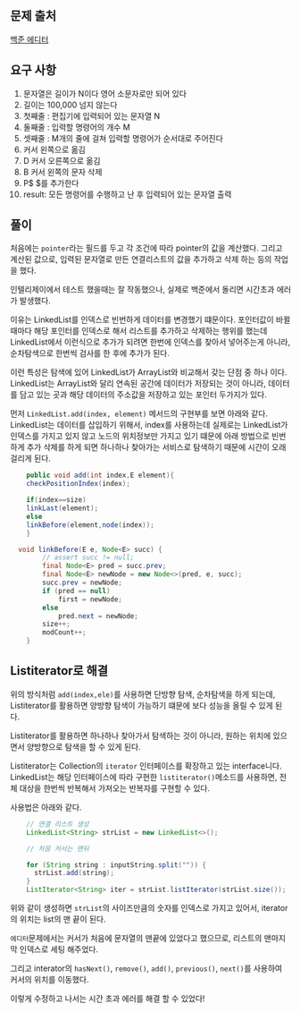 ## 문제 출처

[백준 에디터](https://www.acmicpc.net/problem/1406)

## 요구 사항

1. 문자열은 길이가 N이다 영어 소문자로만 되어 있다
2. 길이는 100,000 넘지 않는다
3. 첫째줄 : 편집기에 입력되어 있는 문자열 N
4. 둘째줄 : 입력할 명령어의 개수 M
5. 셋째줄 : M개의 줄에 걸쳐 입력할 명령어가 순서대로 주어진다
6. 커서 왼쪽으로 옮김
7. D 커서 오른쪽으로 옮김
8. B 커서 왼쪽의 문자 삭제
9. P$ $를 추가한다
10. result: 모든 명령어를 수행하고 난 후 입력되어 있는 문자열 출력

## 풀이

처음에는 `pointer`라는 필드를 두고 각 조건에 따라 pointer의 값을 계산했다.
그리고 계산된 값으로, 입력된 문자열로 만든 연결리스트의 값을 추가하고 삭제 하는 등의 작업을 했다.

인텔리제이에서 테스트 했을때는 잘 작동했으나, 실제로 백준에서 돌리면 시간초과 에러가 발생했다.

이유는 LinkedList를 인덱스로 빈번하게 데이터를 변경했기 떄문이다. 포인터값이 바뀔때마다 해당 포인터를 인덱스로 해서 리스트를 추가하고 삭제하는 행위를 했는데
LinkedList에서 이런식으로 추가가 되려면 한번에 인덱스를 찾아서 넣어주는게 아니라, 순차탐색으로 한번씩 검사를 한 후에 추가가 된다.

이런 특성은 탐색에 있어 LinkedList가 ArrayList와 비교해서 갖는 단점 중 하나 이다. LinkedList는 ArrayList와 달리 연속된 공간에 데이터가 저장되는
것이 아니라, 데이터를 담고 있는 곳과 해당 데이터의 주소값을 저장하고 있는 포인터 두가지가 있다.

먼저 `LinkedList.add(index, element)` 메서드의 구현부를 보면 아래와 같다. LinkedList는 데이터를 삽입하기 위해서, index를 사용하는데 실제로는 LinkedList가 인덱스를 가지고 있지 않고 노드의 위치정보만 가지고 있기 떄문에 아래 방법으로 빈번하게 추가 삭제를 하게 되면 하나하나 찾아가는 서비스로 탐색하기 때문에 시간이 오래걸리게 된다.

```java
    public void add(int index,E element){
    checkPositionIndex(index);

    if(index==size)
    linkLast(element);
    else
    linkBefore(element,node(index));
    }
```

```java
  void linkBefore(E e, Node<E> succ) {
        // assert succ != null;
        final Node<E> pred = succ.prev;
        final Node<E> newNode = new Node<>(pred, e, succ);
        succ.prev = newNode;
        if (pred == null)
            first = newNode;
        else
            pred.next = newNode;
        size++;
        modCount++;
    }
```

## Listiterator로 해결

위의 방식처럼 `add(index,ele)`를 사용하면 단방향 탐색, 순차탐색을 하게 되는데, Listiterator를 활용하면 양방향 탐색이 가능하기 떄문에 보다 성능을 올릴 수 있게 된다.

Listiterator를 활용하면 하나하나 찾아가서 탐색하는 것이 아니라, 원하는 위치에 있으면서 양방향으로 탐색을 할 수 있게 된다.

Listiterator는 Collection의 `iterator` 인터페이스를 확장하고 있는  interface니다. LinkedList는 해당 인터페이스에 따라 구현한 `listiterator()`메소드를 사용하면, 전체 대상을 한번씩 반복해서 가져오는 반복자를 구현할 수 있다.

사용법은 아래와 같다.

```java
    // 연결 리스트 생성
    LinkedList<String> strList = new LinkedList<>();

    // 처음 커서는 맨뒤

    for (String string : inputString.split("")) {
      strList.add(string);
    }
    ListIterator<String> iter = strList.listIterator(strList.size());

```

위와 같이 생성하면 `strList`의 사이즈만큼의 숫자를 인덱스로 가지고 있어서, iterator의 위치는 list의 맨 끝이 된다.

`에디터`문제에서는 커서가 처음에 문자열의 맨끝에 있었다고 했으므로, 리스트의 맨마지막 인덱스로 세팅 해주었다.

그리고 interator의 `hasNext()`, `remove()`, `add()`, `previous()`, `next()`를 사용하여 커서의 위치를 이동했다.

이렇게 수정하고 나서는 시간 초과 에러를 해결 할 수 있었다!
